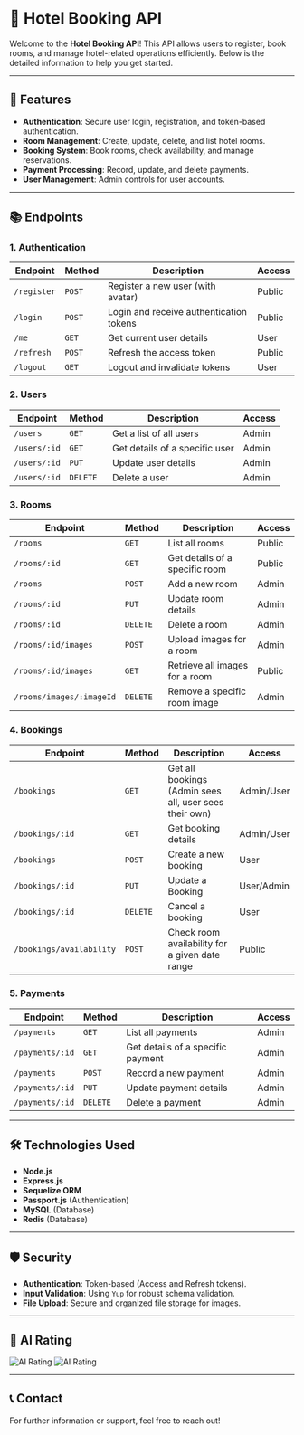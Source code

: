 # 🏨 Hotel Booking API

Welcome to the **Hotel Booking API**! This API allows users to register, book rooms, and manage hotel-related operations efficiently. Below is the detailed information to help you get started.

---

## 🚀 Features

- **Authentication**: Secure user login, registration, and token-based authentication.
- **Room Management**: Create, update, delete, and list hotel rooms.
- **Booking System**: Book rooms, check availability, and manage reservations.
- **Payment Processing**: Record, update, and delete payments.
- **User Management**: Admin controls for user accounts.

---

## 📚 Endpoints

### **1. Authentication**

| Endpoint    | Method | Description                             | Access |
| ----------- | ------ | --------------------------------------- | ------ |
| `/register` | `POST` | Register a new user (with avatar)       | Public |
| `/login`    | `POST` | Login and receive authentication tokens | Public |
| `/me`       | `GET`  | Get current user details                | User   |
| `/refresh`  | `POST` | Refresh the access token                | Public |
| `/logout`   | `GET`  | Logout and invalidate tokens            | User   |

### **2. Users**

| Endpoint     | Method   | Description                    | Access |
| ------------ | -------- | ------------------------------ | ------ |
| `/users`     | `GET`    | Get a list of all users        | Admin  |
| `/users/:id` | `GET`    | Get details of a specific user | Admin  |
| `/users/:id` | `PUT`    | Update user details            | Admin  |
| `/users/:id` | `DELETE` | Delete a user                  | Admin  |

### **3. Rooms**

| Endpoint                 | Method   | Description                    | Access |
| ------------------------ | -------- | ------------------------------ | ------ |
| `/rooms`                 | `GET`    | List all rooms                 | Public |
| `/rooms/:id`             | `GET`    | Get details of a specific room | Public |
| `/rooms`                 | `POST`   | Add a new room                 | Admin  |
| `/rooms/:id`             | `PUT`    | Update room details            | Admin  |
| `/rooms/:id`             | `DELETE` | Delete a room                  | Admin  |
| `/rooms/:id/images`      | `POST`   | Upload images for a room       | Admin  |
| `/rooms/:id/images`      | `GET`    | Retrieve all images for a room | Public |
| `/rooms/images/:imageId` | `DELETE` | Remove a specific room image   | Admin  |

### **4. Bookings**

| Endpoint                 | Method   | Description                                            | Access     |
| ------------------------ | -------- | ------------------------------------------------------ | ---------- |
| `/bookings`              | `GET`    | Get all bookings (Admin sees all, user sees their own) | Admin/User |
| `/bookings/:id`          | `GET`    | Get booking details                                    | Admin/User |
| `/bookings`              | `POST`   | Create a new booking                                   | User       |
| `/bookings/:id`          | `PUT`    | Update a Booking                                       | User/Admin |
| `/bookings/:id`          | `DELETE` | Cancel a booking                                       | User       |
| `/bookings/availability` | `POST`   | Check room availability for a given date range         | Public     |

### **5. Payments**

| Endpoint        | Method   | Description                       | Access |
| --------------- | -------- | --------------------------------- | ------ |
| `/payments`     | `GET`    | List all payments                 | Admin  |
| `/payments/:id` | `GET`    | Get details of a specific payment | Admin  |
| `/payments`     | `POST`   | Record a new payment              | Admin  |
| `/payments/:id` | `PUT`    | Update payment details            | Admin  |
| `/payments/:id` | `DELETE` | Delete a payment                  | Admin  |

---

## 🛠️ Technologies Used

- **Node.js**
- **Express.js**
- **Sequelize ORM**
- **Passport.js** (Authentication)
- **MySQL** (Database)
- **Redis** (Database)

---

## 🛡️ Security

- **Authentication**: Token-based (Access and Refresh tokens).
- **Input Validation**: Using `Yup` for robust schema validation.
- **File Upload**: Secure and organized file storage for images.

---

## 🧠 AI Rating

![AI Rating](https://img.shields.io/badge/Deep%20Seek-8.5%2F10-blue?logo=ai&logoColor=white&style=for-the-badge)
![AI Rating](https://img.shields.io/badge/Chat%20GPT-8%2F10-brightgreen?logo=ai&logoColor=white&style=for-the-badge)

---

## 📞 Contact

For further information or support, feel free to reach out!

